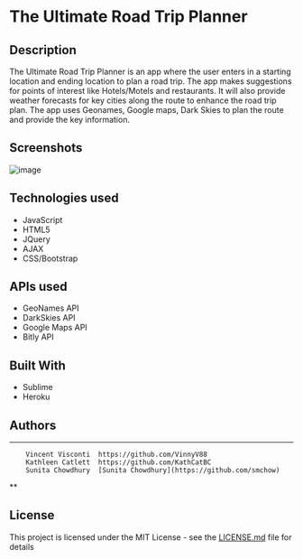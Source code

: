# The Ultimate Road Trip Planner


## Description

The Ultimate Road Trip Planner is an app where the user enters in a starting location and ending location to plan a road trip. The app makes suggestions for points of interest like Hotels/Motels and restaurants. It will also provide weather forecasts for key cities along the route to enhance the road trip plan. The app uses Geonames, Google maps, Dark Skies to plan the route and provide the key information.

## Screenshots
![image](https://cloud.githubusercontent.com/assets/20932574/21952147/cf5b8b04-d9e2-11e6-8962-3a665cf8079a.png)

## Technologies used
- JavaScript
- HTML5
- JQuery
- AJAX
- CSS/Bootstrap

## APIs used
* GeoNames API
* DarkSkies API
* Google Maps API
* Bitly API

## Built With
* Sublime 
* Heroku 

## Authors

* **

        Vincent Visconti  https://github.com/VinnyV88
        Kathleen Catlett  https://github.com/KathCatBC
        Sunita Chowdhury  [Sunita Chowdhury](https://github.com/smchow)

**  


## License

This project is licensed under the MIT License - see the [LICENSE.md](LICENSE.md) file for details





